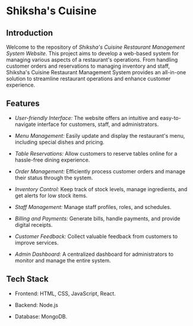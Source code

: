 # Shiksha's Cuisine

## Introduction

Welcome to the repository of *Shiksha's Cuisine Restaurant Management System Website*. This project aims to develop a web-based system for managing various aspects of a restaurant's operations. From handling customer orders and reservations to managing inventory and staff, Shiksha's Cuisine Restaurant Management System provides an all-in-one solution to streamline restaurant operations and enhance customer experience.

## Features

- *User-friendly Interface:* The website offers an intuitive and easy-to-navigate interface for customers, staff, and administrators.

- *Menu Management:* Easily update and display the restaurant's menu, including special dishes and pricing.

- *Table Reservations:* Allow customers to reserve tables online for a hassle-free dining experience.

- *Order Management:* Efficiently process customer orders and manage their status through the system.

- *Inventory Control:* Keep track of stock levels, manage ingredients, and get alerts for low stock items.

- *Staff Management:* Manage staff profiles, roles, and schedules.

- *Billing and Payments:* Generate bills, handle payments, and provide digital receipts.

- *Customer Feedback:* Collect valuable feedback from customers to improve services.

- *Admin Dashboard:* A centralized dashboard for administrators to monitor and manage the entire system.

## Tech Stack

- Frontend: HTML, CSS, JavaScript, React.

- Backend: Node.js

- Database: MongoDB.


